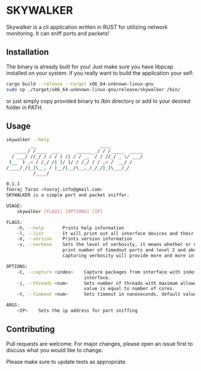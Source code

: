 # SKYWALKER

Skywalker is a cli application written in RUST for utilizing network monitoring. It can sniff ports and packets!

## Installation

The binary is already built for you! Just make sure you have libpcap installed on your system. if you really want to build the application your self:

```bash
cargo build --release --target x86_64-unknown-linux-gnu 
sudo cp ./target/x86_64-unknown-linux-gnu/release/skywalker /bin/
```
or just simply copy provided binary to /bin directory or add to your desired folder in PATH.

## Usage

```bash
skywalker --help
         __                        ____            
   _____/ /____  ___      ______ _/ / /_____  _____
  / ___/ //_/ / / / | /| / / __ `/ / //_/ _ \/ ___/
 (__  ) ,< / /_/ /| |/ |/ / /_/ / / ,< /  __/ /    
/____/_/|_|\__, / |__/|__/\__,_/_/_/|_|\___/_/     
          /____/                                  

0.1.1
Tooraj Taraz <tooraj.info@gmail.com>
SKYWALKER is a simple port and packet sniffer.

USAGE:
    skywalker [FLAGS] [OPTIONS] [IP]

FLAGS:
    -h, --help       Prints help information
    -l, --list       It will print out all interface devices and their $index.
    -V, --version    Prints version information
    -v, --verbose    Sets the level of verbosity, it means whether or not to print timedout ports. Level 1 (-v) will
                     print number of timedout ports and level 2 and above (-vv..) will print every one of them. In
                     capturing verbosity will provide more and more information/errors.

OPTIONS:
    -C, --capture <index>    Capture packages from interface with index you get from interface list. Give 0 for default
                             interface.
    -j, --threads <num>      Sets number of threads with maximum allowed value of five times cpu cores, its default
                             value is equal to number of cores.
    -t, --timeout <num>      Sets timeout in nanoseconds, default value is 1^e9 or 1 second

ARGS:
    <IP>    Sets the ip address for port sniffing
```

## Contributing
Pull requests are welcome. For major changes, please open an issue first to discuss what you would like to change.

Please make sure to update tests as appropriate.
